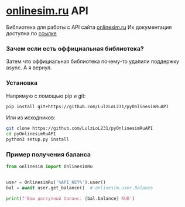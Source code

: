 # [onlinesim.ru](https://onlinesim.ru) API
Библиотека для работы с API сайта [onlinesim.ru](https://onlinesim.ru)
Их документация доступна по [ссылке](https://onlinesim.ru/docs/api/ru/)

### Зачем если есть оффициальная библиотека?
Затем что оффициальная библиотека почему-то удалили поддержку async. А я вернул.

### Установка
Напрямую с помощью pip и git:
```sh
pip install git+https://github.com/LulzLoL231/pyOnlinesimRuAPI
```
Или из исходников:
```sh
git clone https://github.com/LulzLoL231/pyOnlinesimRuAPI
cd pyOnlinesimRuAPI
python3 setup.py install
```

### Пример получения баланса
```python
from onlinesim import OnlinesimRu


user = OnlinesimRu('%API_KEY%').user()
bal = await user.get_balance()  # onlinesim.user.Balance

print(f'Ваш доступный баланс: {bal.balance} RUB')
```
